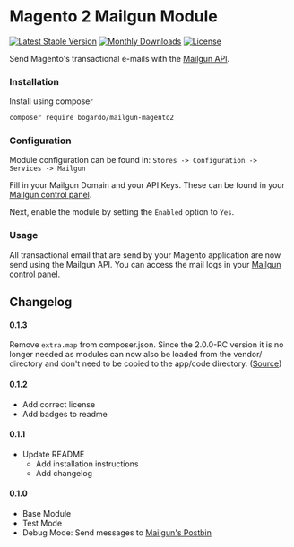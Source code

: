 # Magento 2 Mailgun Module

[![Latest Stable Version](https://poser.pugx.org/bogardo/mailgun-magento2/v/stable?format=flat-square)](https://packagist.org/packages/bogardo/mailgun-magento2)
[![Monthly Downloads](https://poser.pugx.org/bogardo/mailgun-magento2/d/monthly?format=flat-square)](https://packagist.org/packages/bogardo/mailgun-magento2)
[![License](https://poser.pugx.org/bogardo/mailgun-magento2/license?format=flat-square)](https://packagist.org/packages/bogardo/mailgun-magento2)

Send Magento's transactional e-mails with the [Mailgun API](http://www.mailgun.com/).

### Installation

Install using composer

```bash
composer require bogardo/mailgun-magento2
```

### Configuration

Module configuration can be found in:  `Stores -> Configuration -> Services -> Mailgun`

Fill in your Mailgun Domain and your API Keys.
These can be found in your [Mailgun control panel](https://mailgun.com/app/dashboard).

Next, enable the module by setting the `Enabled` option to `Yes`.

### Usage

All transactional email that are send by your Magento application are now send using the Mailgun API.
You can access the mail logs in your [Mailgun control panel](https://mailgun.com/app/logs).

## Changelog

#### 0.1.3
Remove `extra.map` from composer.json.
Since the 2.0.0-RC version it is no longer needed as modules can now also be loaded from the vendor/ directory and don't need to be copied to the app/code directory.
([Source](http://magento.stackexchange.com/questions/93502/magento2-custom-module-downloaded-by-composer-at-two-places/93503#93503))

#### 0.1.2
- Add correct license
- Add badges to readme

#### 0.1.1
- Update README
    - Add installation instructions
    - Add changelog

#### 0.1.0
- Base Module
- Test Mode
- Debug Mode: Send messages to [Mailgun's Postbin](http://bin.mailgun.net/)
